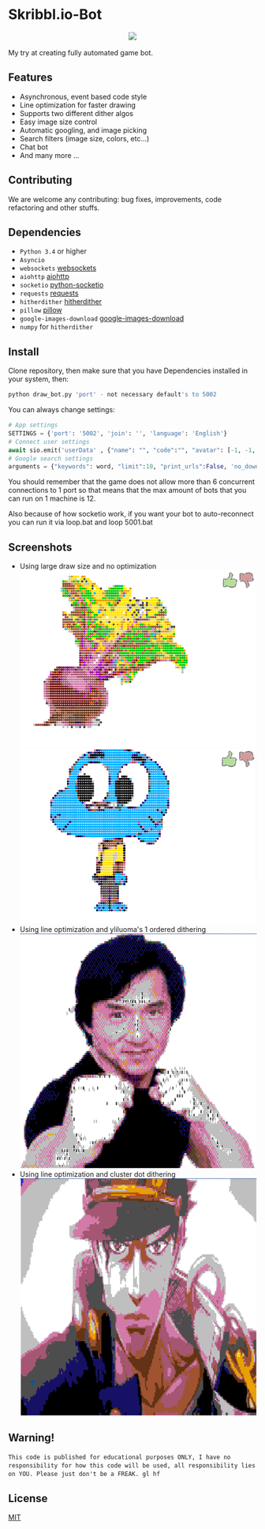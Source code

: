 # Skribbl.io-Bot

<p align="center"><a href="https://github.com/alekxeyuk/Skribbl.io-Bot"><img src="https://raw.githubusercontent.com/alekxeyuk/Skribbl.io-Bot/master/resources/logo.png"></a></p>

My try at creating fully automated game bot.

## Features
* Asynchronous, event based code style
* Line optimization for faster drawing
* Supports two different dither algos
* Easy image size control
* Automatic googling, and image picking
* Search filters (image size, colors, etc...)
* Chat bot
* And many more ...

## Contributing
We are welcome any contributing: bug fixes, improvements, code refactoring and other stuffs.

## Dependencies
- `Python 3.4` or higher
- `Asyncio`
- `websockets` [websockets](https://github.com/aaugustin/websockets)
- `aiohttp` [aiohttp](https://github.com/aio-libs/aiohttp/)
- `socketio` [python-socketio](https://github.com/miguelgrinberg/python-socketio)
- `requests` [requests](https://github.com/kennethreitz/requests)
- `hitherdither` [hitherdither](https://github.com/hbldh/hitherdither)
- `pillow` [pillow](https://github.com/python-pillow/Pillow)
- `google-images-download` [google-images-download](https://github.com/hardikvasa/google-images-download)
- `numpy` for `hitherdither`

## Install
Clone repository, then make sure that you have Dependencies installed in your system, then:

```bash
python draw_bot.py 'port' - not necessary default's to 5002 
```

You can always change settings:

```python
# App settings
SETTINGS = {'port': '5002', 'join': '', 'language': 'English'}
# Connect user settings
await sio.emit('userData' , {"name": "­", "code":"", "avatar": [-1, -1, -1, -1], "join": SETTINGS['join'], "language": SETTINGS['language'], "createPrivate": False})
# Google search settings
arguments = {"keywords": word, "limit":10, "print_urls":False, 'no_download':True, 'safe_search':True, 'exact_size':'200,200', 'type': 'clipart', 'format': 'jpg'}
```

You should remember that the game does not allow more than 6 concurrent connections to 1 port
so that means that the max amount of bots that you can run on 1 machine is 12.

Also because of how socketio work, if you want your bot to auto-reconnect you can run it via loop.bat and loop 5001.bat

## Screenshots
- Using large draw size and no optimization
![Example](resources/EXAMPLE.png)
![Example2](resources/EXAMPLE2.png)
- Using line optimization and yliluoma's 1 ordered dithering
![Example3](resources/EXAMPLE3.png)
- Using line optimization and cluster dot dithering
![Example4](resources/EXAMPLE4.png)

## Warning!
`This code is published for educational purposes ONLY, I have no responsibility for how this code will be used, all responsibility lies on YOU. Please just don't be a FREAK. gl hf`

## License
[MIT](https://github.com/alekxeyuk/Skribbl.io-Bot/blob/master/LICENSE)
